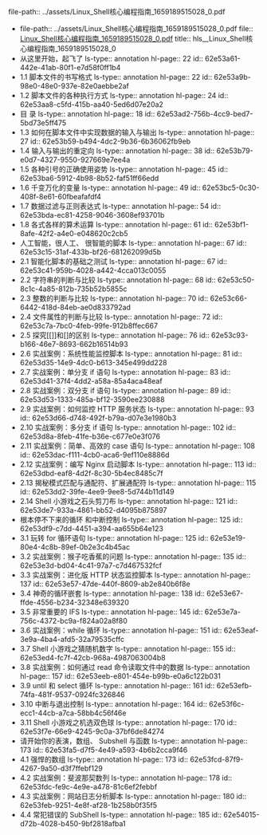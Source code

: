 file-path:: ../assets/Linux_Shell核心编程指南_1659189515028_0.pdf

- file-path:: ../assets/Linux_Shell核心编程指南_1659189515028_0.pdf
  file:: [Linux_Shell核心编程指南_1659189515028_0.pdf](../assets/Linux_Shell核心编程指南_1659189515028_0.pdf)
  title:: hls__Linux_Shell核心编程指南_1659189515028_0
- 从这里开始，起飞了
  ls-type:: annotation
  hl-page:: 22
  id:: 62e53a61-442e-41ab-80f1-e7d58f0ff1b4
- 1.1 脚本文件的书写格式
  ls-type:: annotation
  hl-page:: 22
  id:: 62e53a9b-98e0-48e0-937e-82e0aebbe2af
- 1.2 脚本文件的各种执行方式
  ls-type:: annotation
  hl-page:: 24
  id:: 62e53aa8-c5fd-415b-aa40-5ed6d07e20a2
- 目 录
  ls-type:: annotation
  hl-page:: 18
  id:: 62e53ad2-756b-4cc9-bed7-5bd73e5ff475
- 1.3 如何在脚本文件中实现数据的输入与输出
  ls-type:: annotation
  hl-page:: 27
  id:: 62e53b59-b494-4dc2-9b36-6b36062fb9eb
- 1.4 输入与输出的重定向
  ls-type:: annotation
  hl-page:: 38
  id:: 62e53b79-e0d7-4327-9550-927669e7ee4a
- 1.5 各种引号的正确使用姿势
  ls-type:: annotation
  hl-page:: 45
  id:: 62e53ba6-5912-4b98-8b52-faf51ff66edd
- 1.6 千变万化的变量
  ls-type:: annotation
  hl-page:: 49
  id:: 62e53bc5-0c30-408f-8e61-60fbeafafdf4
- 1.7 数据过滤与正则表达式
  ls-type:: annotation
  hl-page:: 54
  id:: 62e53bda-ec81-4258-9046-3608ef93701b
- 1.8 各式各样的算术运算
  ls-type:: annotation
  hl-page:: 61
  id:: 62e53bf1-8afe-42f2-a4e0-e048620c2cb5
- 人工智能，很人工、 很智能的脚本
  ls-type:: annotation
  hl-page:: 67
  id:: 62e53c15-31af-433b-bf26-681262099d5b
- 2.1 智能化脚本的基础之测试
  ls-type:: annotation
  hl-page:: 67
  id:: 62e53c41-959b-4028-a442-4cca013c0055
- 2.2 字符串的判断与比较
  ls-type:: annotation
  hl-page:: 68
  id:: 62e53c50-8c1c-4a85-812b-735b52b5855c
- 2.3 整数的判断与比较
  ls-type:: annotation
  hl-page:: 70
  id:: 62e53c66-6442-418d-84eb-ae0d833792ad
- 2.4 文件属性的判断与比较
  ls-type:: annotation
  hl-page:: 72
  id:: 62e53c7a-7bc0-4feb-99fe-912b8ffec667
- 2.5 探究[[]]和[]的区别
  ls-type:: annotation
  hl-page:: 76
  id:: 62e53c93-b166-46e7-8693-662b16514b93
- 2.6 实战案例：系统性能监控脚本
  ls-type:: annotation
  hl-page:: 81
  id:: 62e53d35-14e9-4dc0-b613-345e499dd228
- 2.7 实战案例：单分支 if 语句
  ls-type:: annotation
  hl-page:: 83
  id:: 62e53d41-37f4-4dd2-a58a-85a4aca48eaf
- 2.8 实战案例：双分支 if 语句
  ls-type:: annotation
  hl-page:: 89
  id:: 62e53d53-1333-485a-bf12-3590ee230888
- 2.9 实战案例：如何监控 HTTP 服务状态
  ls-type:: annotation
  hl-page:: 93
  id:: 62e53d66-d748-492f-b79a-d07e3e1980b3
- 2.10 实战案例：多分支 if 语句
  ls-type:: annotation
  hl-page:: 102
  id:: 62e53d8a-8feb-41fe-b36e-c677e0e3f076
- 2.11 实战案例：简单、高效的 case 语句
  ls-type:: annotation
  hl-page:: 108
  id:: 62e53dac-f111-4cb0-aca6-9ef110e8886d
- 2.12 实战案例：编写 Nginx 启动脚本
  ls-type:: annotation
  hl-page:: 113
  id:: 62e53dbd-eaf8-4d2f-8c30-5b4ec8485c7f
- 2.13 揭秘模式匹配与通配符、扩展通配符
  ls-type:: annotation
  hl-page:: 115
  id:: 62e53dd2-39fe-4ee9-9ee8-5d744b11d149
- 2.14 Shell 小游戏之石头剪刀布
  ls-type:: annotation
  hl-page:: 121
  id:: 62e53de7-933a-4861-bb52-d4095b875897
- 根本停不下来的循环 和中断控制
  ls-type:: annotation
  hl-page:: 125
  id:: 62e53df9-c7dd-4451-a394-aa655b64e123
- 3.1 玩转 for 循环语句
  ls-type:: annotation
  hl-page:: 125
  id:: 62e53e19-80e4-4c8b-89ef-0b2e3c4b45ac
- 3.2 实战案例：猴子吃香蕉的问题
  ls-type:: annotation
  hl-page:: 135
  id:: 62e53e3d-bd04-4c41-97a7-c7d467532fcf
- 3.3 实战案例：进化版 HTTP 状态监控脚本
  ls-type:: annotation
  hl-page:: 137
  id:: 62e53e57-47de-440f-8609-ab2e840b6f8e
- 3.4 神奇的循环嵌套
  ls-type:: annotation
  hl-page:: 138
  id:: 62e53e67-ffde-4556-b234-32348e639320
- 3.5 非常重要的 IFS
  ls-type:: annotation
  hl-page:: 145
  id:: 62e53e7a-756c-4372-bc9a-f824a02a8f80
- 3.6 实战案例：while 循环
  ls-type:: annotation
  hl-page:: 151
  id:: 62e53eaf-3e9a-4ba4-afd5-32a79535cffc
- 3.7 Shell 小游戏之猜随机数字
  ls-type:: annotation
  hl-page:: 155
  id:: 62e53ed4-fc7f-42cb-968a-4987063004b8
- 3.8 实战案例：如何通过 read 命令读取文件中的数据
  ls-type:: annotation
  hl-page:: 157
  id:: 62e53eeb-e801-454e-b99b-e0a6c122b031
- 3.9 until 和 select 循环
  ls-type:: annotation
  hl-page:: 161
  id:: 62e53efb-74fa-481f-9537-0924fc326846
- 3.10 中断与退出控制
  ls-type:: annotation
  hl-page:: 164
  id:: 62e53f6c-ecc1-44cb-a7ca-58bb4c56f46e
- 3.11 Shell 小游戏之机选双色球
  ls-type:: annotation
  hl-page:: 170
  id:: 62e53f7e-66e9-4245-9c0a-37bf6de84274
- 请开始你的表演，数组、 Subshell 与函数
  ls-type:: annotation
  hl-page:: 173
  id:: 62e53fa5-d7f5-4e49-a593-4b6b2cca9f46
- 4.1 强悍的数组
  ls-type:: annotation
  hl-page:: 173
  id:: 62e53fcd-87f9-4267-9a50-d3f7ffebf129
- 4.2 实战案例：斐波那契数列
  ls-type:: annotation
  hl-page:: 178
  id:: 62e53fdc-fe9c-4e9e-a478-81c6ef2febbf
- 4.3 实战案例：网站日志分析脚本
  ls-type:: annotation
  hl-page:: 180
  id:: 62e53feb-9251-4e8f-af28-1b258b0f35f5
- 4.4 常犯错误的 SubShell
  ls-type:: annotation
  hl-page:: 185
  id:: 62e54015-d72b-4028-b450-9bf2818afba1